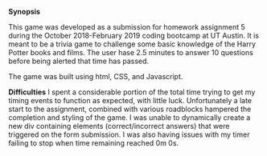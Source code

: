 **Synopsis**

This game was developed as a submission for homework assignment 5 during the October 2018-February 2019 coding bootcamp at UT Austin. It is meant to be a trivia game to challenge some basic knowledge of the Harry Potter books and films. The user hase 2.5 minutes to answer 10 questions before being alerted that time has passed.

The game was built using html, CSS, and Javascript. 


**Difficulties**
I spent a considerable portion of the total time trying to get my timing events to function as expected, with little luck. Unfortunately a late start to the assignment, combined with various roadblocks hampered the completion and styling of the game. I was unable to dynamically create a new div containing elements (correct/incorrect answers) that were triggered on the form submission. I was also having issues with my timer failing to stop when time remaining reached 0m 0s.
